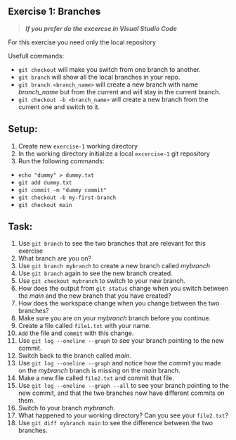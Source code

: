## Exercise 1: Branches

> ***If you prefer do the excercse in Visual Studio Code***

For this exercise you need only the local repository

Usefull commands:
-  `git checkout` will make you switch from one branch to another.
- `git branch` will show all the local branches in your repo.
- `git branch <branch_name>` will create a new branch with name _branch_name_ but from the current and will stay in the current branch.
- `git checkout -b <branch_name>` will create a new branch from the current one and switch to it.






## Setup:

1. Create new `exercise-1` working directory
2. In the working directory initialize a local `excercise-1` git repository
3. Run the following commands:
 - `echo "dummy" > dummy.txt`
 - `git add dummy.txt`
 - `git commit -m "dummy commit"`
 - `git checkout -b my-first-branch`
 - `git checkout main`


## Task:

1.  Use `git branch` to see the two branches that are relevant for this exercise
2. What branch are you on?
3. Use `git branch mybranch` to create a new branch called _mybranch_
4. Use `git branch` again to see the new branch created.
5. Use `git checkout mybranch` to switch to your new branch.
6. How does the output from `git status` change when you switch between the _main_ and the new branch that you have created?
7. How does the workspace change when you change between the two branches?
8. Make sure you are on your _mybranch_ branch before you continue.
9. Create a file called `file1.txt` with your name.
10. `Add` the file and `commit` with this change.
11. Use `git log --oneline --graph` to see your branch pointing to the new commit.
12. Switch back to the branch called _main_.
13. Use `git log --oneline --graph` and notice how the commit you made on the _mybranch_ branch is missing on the _main_ branch.
14. Make a new file called `file2.txt` and commit that file.
15. Use `git log --oneline --graph --all` to see your branch pointing to the new commit, and that the two branches now have different commits on them.
16. Switch to your branch _mybranch_.
17. What happened to your working directory? Can you see your `file2.txt`?
18. Use `git diff mybranch main` to see the difference between the two branches.
